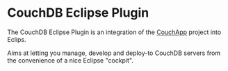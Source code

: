 # CouchDB Eclipse Plugin

The CouchDB Eclipse Plugin is an integration of the [CouchApp](http://github.com/couchapp/couchapp) project into Eclips.

Aims at letting you manage, develop and deploy-to CouchDB servers from the convenience of a nice Eclipse "cockpit".